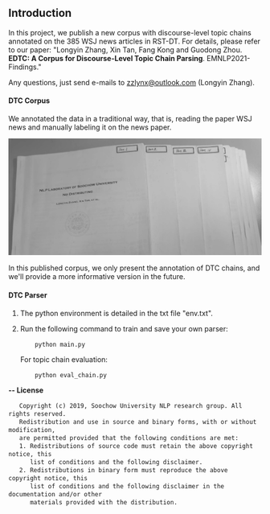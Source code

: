 ## Introduction

In this project, we publish a new corpus with discourse-level topic chains annotated on the 385 WSJ news articles
in RST-DT. For details, please refer to our paper: "Longyin Zhang, Xin Tan, Fang Kong and Guodong Zhou. **EDTC: A Corpus for Discourse-Level Topic Chain Parsing**. EMNLP2021-Findings."

Any questions, just send e-mails to zzlynx@outlook.com (Longyin Zhang).


#### DTC Corpus
We annotated the data in a traditional way, that is, reading the paper WSJ news and manually labeling it on the news paper.

![image](https://github.com/NLP-Discourse-SoochowU/DTCP/blob/main/data/corpus/papers.jpg)

In this published corpus, we only present the annotation of DTC chains, and we'll provide a more informative version in the future. 

#### DTC Parser

1. The python environment is detailed in the txt file "env.txt".

2. Run the following command to train and save your own parser:
   ```
       python main.py
   ```
   For topic chain evaluation:
   ```
       python eval_chain.py
   ```

<b>-- License</b>
```
   Copyright (c) 2019, Soochow University NLP research group. All rights reserved.
   Redistribution and use in source and binary forms, with or without modification,
   are permitted provided that the following conditions are met:
   1. Redistributions of source code must retain the above copyright notice, this
      list of conditions and the following disclaimer.
   2. Redistributions in binary form must reproduce the above copyright notice, this
      list of conditions and the following disclaimer in the documentation and/or other
      materials provided with the distribution.
```

